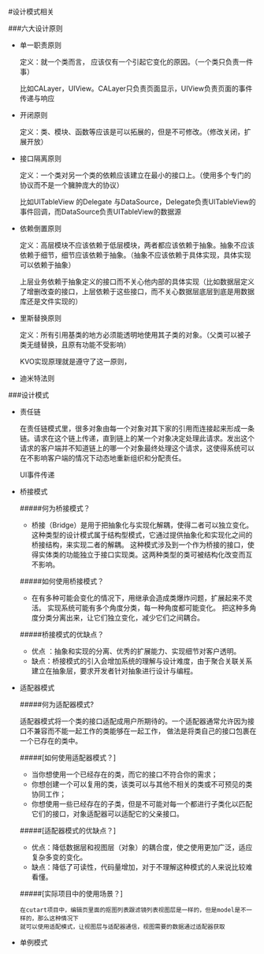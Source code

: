 #设计模式相关

###六大设计原则
* 单一职责原则
	
	定义：就一个类而言， 应该仅有一个引起它变化的原因。（一个类只负责一件事）
	
	比如CALayer，UIView。CALayer只负责页面显示，UIView负责页面的事件传递与响应
	

* 开闭原则

	定义：类、模块、函数等应该是可以拓展的，但是不可修改。（修改关闭，扩展开放）
	
* 接口隔离原则

	定义：一个类对另一个类的依赖应该建立在最小的接口上。（使用多个专门的协议而不是一个臃肿庞大的协议）
	
	比如UITableView 的Delegate 与DataSource，Delegate负责UITableView的事件回调，而DataSource负责UITableView的数据源
	
* 依赖倒置原则

	定义：高层模块不应该依赖于低层模块，两者都应该依赖于抽象。抽象不应该依赖于细节，细节应该依赖于抽象。（抽象不应该依赖于具体实现，具体实现可以依赖于抽象）
	
	上层业务依赖于抽象定义的接口而不关心他内部的具体实现（比如数据层定义了增删改查的接口，上层依赖于这些接口，而不关心数据层底层到底是用数据库还是文件实现的）
	
* 里斯替换原则

	定义：所有引用基类的地方必须能透明地使用其子类的对象。（父类可以被子类无缝替换，且原有功能不受影响）
	
	KVO实现原理就是遵守了这一原则，

* 迪米特法则

###设计模式

* 责任链

	在责任链模式里，很多对象由每一个对象对其下家的引用而连接起来形成一条链。请求在这个链上传递，直到链上的某一个对象决定处理此请求。发出这个请求的客户端并不知道链上的哪一个对象最终处理这个请求，这使得系统可以在不影响客户端的情况下动态地重新组织和分配责任。
	
	UI事件传递
	
* 桥接模式

	#####何为桥接模式？
	* 桥接（Bridge）是用于把抽象化与实现化解耦，使得二者可以独立变化。这种类型的设计模式属于结构型模式，它通过提供抽象化和实现化之间的桥接结构，来实现二者的解耦。
 这种模式涉及到一个作为桥接的接口，使得实体类的功能独立于接口实现类。这两种类型的类可被结构化改变而互不影响。

	#####如何使用桥接模式？
	* 在有多种可能会变化的情况下，用继承会造成类爆炸问题，扩展起来不灵活。
 实现系统可能有多个角度分类，每一种角度都可能变化。
 把这种多角度分类分离出来，让它们独立变化，减少它们之间耦合。

	#####桥接模式的优缺点？
	* 优点 ：抽象和实现的分离、优秀的扩展能力、实现细节对客户透明。
	* 缺点：桥接模式的引入会增加系统的理解与设计难度，由于聚合关联关系建立在抽象层，要求开发者针对抽象进行设计与编程。

* 适配器模式
	
	#####何为适配器模式?
	
	适配器模式将一个类的接口适配成用户所期待的。一个适配器通常允许因为接口不兼容而不能一起工作的类能够在一起工作，
	做法是将类自己的接口包裹在一个已存在的类中。

	#####[如何使用适配器模式？]

	* 当你想使用一个已经存在的类，而它的接口不符合你的需求；
	* 你想创建一个可以复用的类，该类可以与其他不相关的类或不可预见的类协同工作；
	* 你想使用一些已经存在的子类，但是不可能对每一个都进行子类化以匹配它们的接口，对象适配器可以适配它的父亲接口。

	#####[适配器模式的优缺点？]

	* 优点：降低数据层和视图层（对象）的耦合度，使之使用更加广泛，适应复杂多变的变化。
	* 缺点：降低了可读性，代码量增加，对于不理解这种模式的人来说比较难看懂。

	#####[实际项目中的使用场景？]
	
	```
	在cutart项目中，编辑页里面的抠图列表跟滤镜列表视图层是一样的，但是model是不一样的，那么这种情况下
	就可以使用适配模式，让视图层与适配器通信，视图需要的数据通过适配器获取
	```

* 单例模式


